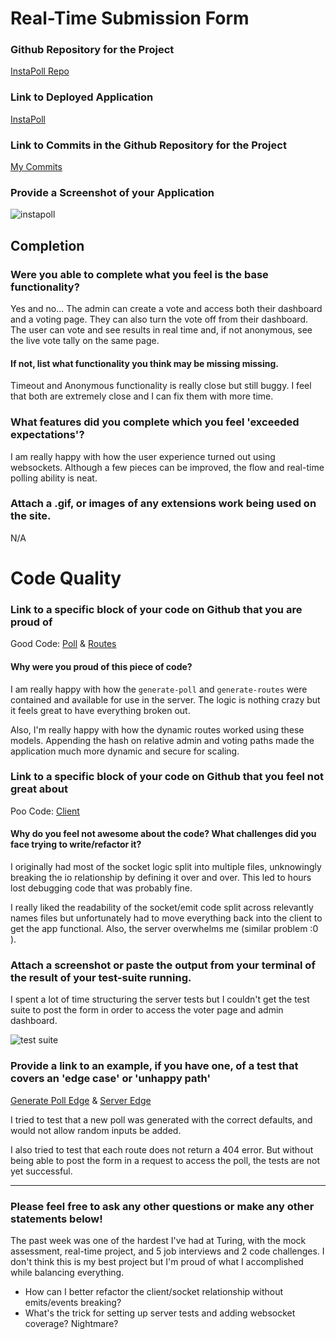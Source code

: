 # Real-Time Submission Form

### Github Repository for the Project
[InstaPoll Repo](https://github.com/acareaga/instapoll)

### Link to Deployed Application
[InstaPoll](https://insta-poll.herokuapp.com/)

### Link to Commits in the Github Repository for the Project
[My Commits](https://github.com/acareaga/instapoll/commits/master)

### Provide a Screenshot of your Application
![instapoll](http://www.aaroncareaga.com/wp-content/uploads/2016/03/Screen-Shot-2016-03-06-at-10.30.17-PM.png)

## Completion

### Were you able to complete what you feel is the base functionality?
Yes and no... The admin can create a vote and access both their dashboard and a voting page. They can also turn the vote off from their dashboard. The user can vote and see results in real time and, if not anonymous, see the live vote tally on the same page.

#### If not, list what functionality you think may be missing missing.
Timeout and Anonymous functionality is really close but still buggy. I feel that both are extremely close and I can fix them with more time.

### What features did you complete which you feel 'exceeded expectations'?
I am really happy with how the user experience turned out using websockets. Although a few pieces can be improved, the flow and real-time polling ability is neat.

### Attach a .gif, or images of any extensions work being used on the site.
N/A

# Code Quality

### Link to a specific block of your code on Github that you are proud of
Good Code: [Poll](https://github.com/acareaga/instapoll/blob/master/lib/generate-poll.js) & [Routes](https://github.com/acareaga/instapoll/blob/master/lib/generate-routes.js)

#### Why were you proud of this piece of code?

I am really happy with how the `generate-poll` and `generate-routes` were contained and available for use in the server. The logic is nothing crazy but it feels great to have everything broken out.

Also, I'm really happy with how the dynamic routes worked using these models. Appending the hash on relative admin and voting paths made the application much more dynamic and secure for scaling.

### Link to a specific block of your code on Github that you feel not great about
Poo Code: [Client](https://github.com/acareaga/instapoll/blob/master/public/client.js)

#### Why do you feel not awesome about the code? What challenges did you face trying to write/refactor it?

I originally had most of the socket logic split into multiple files, unknowingly breaking the io relationship by defining it over and over. This led to hours lost debugging code that was probably fine.

I really liked the readability of the socket/emit code split across relevantly names files but unfortunately had to move everything back into the client to get the app functional. Also, the server overwhelms me (similar problem :0 ).

### Attach a screenshot or paste the output from your terminal of the result of your test-suite running.

I spent a lot of time structuring the server tests but I couldn't get the test suite to post the form in order to access the voter page and admin dashboard.

![test suite](http://www.aaroncareaga.com/wp-content/uploads/2016/03/Screen-Shot-2016-03-07-at-8.14.15-AM.png)

### Provide a link to an example, if you have one, of a test that covers an 'edge case' or 'unhappy path'

[Generate Poll Edge](https://github.com/acareaga/instapoll/blob/master/test/generate-poll-test.js#L24-L56) & [Server Edge](https://github.com/acareaga/instapoll/blob/master/test/server-test.js)

I tried to test that a new poll was generated with the correct defaults, and would not allow random inputs be added.

I also tried to test that each route does not return a 404 error. But without being able to post the form in a request to access the poll, the tests are not yet successful.

-----

### Please feel free to ask any other questions or make any other statements below!

The past week was one of the hardest I've had at Turing, with the mock assessment, real-time project, and 5 job interviews and 2 code challenges. I don't think this is my best project but I'm proud of what I accomplished while balancing everything.

* How can I better refactor the client/socket relationship without emits/events breaking?
* What's the trick for setting up server tests and adding websocket coverage? Nightmare?
